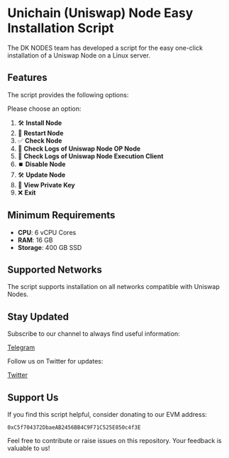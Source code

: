 # Unichain (Uniswap) Node Easy Installation Script

The DK NODES team has developed a script for the easy one-click installation of a Uniswap Node on a Linux server.

## Features

The script provides the following options:

Please choose an option:

1. 🛠️ **Install Node**
2. 🔄 **Restart Node**
3. ✅ **Check Node**
4. 📄 **Check Logs of Uniswap Node OP Node**
5. 📄 **Check Logs of Uniswap Node Execution Client**
6. ⏹️ **Disable Node**
7. 🛠️ **Update Node**
8. 🔐 **View Private Key**
9. ❌ **Exit**

## Minimum Requirements

- **CPU**: 6 vCPU Cores
- **RAM**: 16 GB
- **Storage**: 400 GB SSD

## Supported Networks

The script supports installation on all networks compatible with Uniswap Nodes.

## Stay Updated

Subscribe to our channel to always find useful information:

[Telegram](https://t.me/dknodes)

Follow us on Twitter for updates:

[Twitter](https://x.com/dknodes)

## Support Us

If you find this script helpful, consider donating to our EVM address:

`0xC5f704372DbaeAB2456BB4C9F71C525E850c4f3E`

Feel free to contribute or raise issues on this repository. Your feedback is valuable to us!
